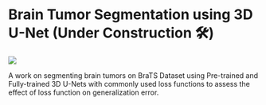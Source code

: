 # Brain Tumor Segmentation using 3D U-Net (Under Construction 🛠️)

<img src="tumorcombined.gif"></img>

A work on segmenting brain tumors on BraTS Dataset using Pre-trained and Fully-trained 3D U-Nets with commonly used loss functions to assess the effect of loss function on generalization error.










